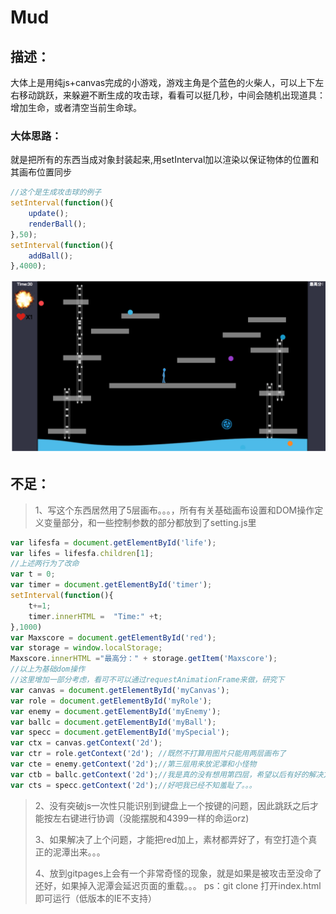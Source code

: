 # Mud

## 描述：

大体上是用纯js+canvas完成的小游戏，游戏主角是个蓝色的火柴人，可以上下左右移动跳跃，来躲避不断生成的攻击球，看看可以挺几秒，中间会随机出现道具：增加生命，或者清空当前生命球。

### 大体思路：

就是把所有的东西当成对象封装起来,用setInterval加以渲染以保证物体的位置和其画布位置同步

```js
//这个是生成攻击球的例子
setInterval(function(){
    update();
    renderBall();
},50);
setInterval(function(){
    addBall();
},4000);
```

![图](img/show.png)

## 不足：

>1、写这个东西居然用了5层画布。。。，所有有关基础画布设置和DOM操作定义变量部分，和一些控制参数的部分都放到了setting.js里

```js
var lifesfa = document.getElementById('life');
var lifes = lifesfa.children[1];
//上述两行为了改命
var t = 0;
var timer = document.getElementById('timer');
setInterval(function(){
    t+=1;
    timer.innerHTML =  "Time:" +t;
},1000)
var Maxscore = document.getElementById('red');
var storage = window.localStorage;
Maxscore.innerHTML ="最高分：" + storage.getItem('Maxscore');
//以上为基础dom操作
//这里增加一部分考虑，看可不可以通过requestAnimationFrame来做，研究下
var canvas = document.getElementById('myCanvas');
var role = document.getElementById('myRole');
var enemy = document.getElementById('myEnemy');
var ballc = document.getElementById('myBall');
var specc = document.getElementById('mySpecial');
var ctx = canvas.getContext('2d');
var ctr = role.getContext('2d'); //既然不打算用图片只能用两层画布了
var cte = enemy.getContext('2d');//第三层用来放泥潭和小怪物
var ctb = ballc.getContext('2d');//我是真的没有想用第四层，希望以后有好的解决方案
var cts = specc.getContext('2d');//好吧我已经不知羞耻了。。。
```

>2、没有突破js一次性只能识别到键盘上一个按键的问题，因此跳跃之后才能按左右键进行协调（没能摆脱和4399一样的命运orz)
>
>
>3、如果解决了上个问题，才能把red加上，素材都弄好了，有空打造个真正的泥潭出来。。。
>
>
>4、放到gitpages上会有一个非常奇怪的现象，就是如果是被攻击至没命了还好，如果掉入泥潭会延迟页面的重载。。。
ps：git clone 打开index.html即可运行（低版本的IE不支持）